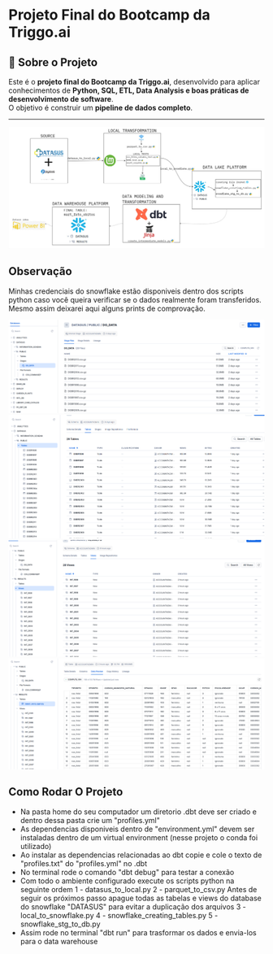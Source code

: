 # Projeto Final do Bootcamp da Triggo.ai

## 🚀 Sobre o Projeto
Este é o **projeto final do Bootcamp da Triggo.ai**, desenvolvido para aplicar conhecimentos de **Python, SQL, ETL, Data Analysis e boas práticas de desenvolvimento de software**.  
O objetivo é construir um **pipeline de dados completo**.

---

![Arquitetura do projeto](readme_assets/mapa.jpg)

## Observação
Minhas credenciais do snowflake estão disponiveis dentro dos scripts python caso você queira verificar se o dados realmente foram transferidos.
Mesmo assim deixarei aqui alguns prints de comprovação.


![img2](readme_assets/data_lake_stg.png)
![img3](readme_assets/data_lake_tables.png)
![img1](readme_assets/data_warehouse_views.png)
![img4](readme_assets/data_warehouse_final_table.png)

## Como Rodar O Projeto
- Na pasta home do seu computador um diretorio .dbt deve ser criado e dentro dessa pasta crie um "profiles.yml"
- As dependencias disponiveis dentro de "environment.yml" devem ser instaladas dentro de um virtual environment (nesse projeto o conda foi utilizado)
- Ao instalar as dependencias relacionadas ao dbt copie e cole o texto de "profiles.txt" do "profiles.yml" no .dbt
- No terminal rode o comando "dbt debug" para testar a conexão 
- Com todo o ambiente configurado execute os scripts python na seguinte ordem
    1 - datasus_to_local.py
    2 - parquet_to_csv.py
    Antes de seguir os próximos passo apague todas as tabelas e views do database do snowflake "DATASUS" para evitar a duplicação dos arquivos
    3 - local_to_snowflake.py
    4 - snowflake_creating_tables.py
    5 - snowflake_stg_to_db.py
- Assim rode no terminal "dbt run" para trasformar os dados e envia-los para o data warehouse


